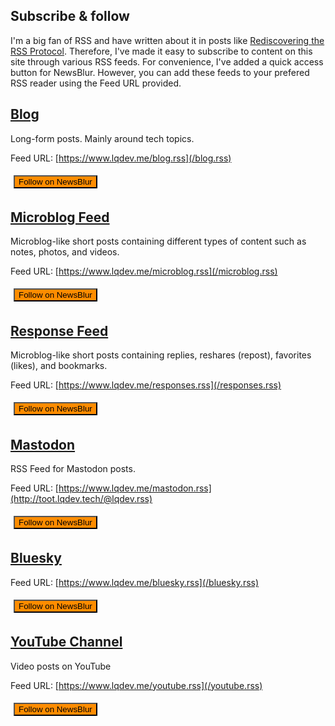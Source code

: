 ## Subscribe & follow

I'm a big fan of RSS and have written about it in posts like [Rediscovering the RSS Protocol](/posts/rediscovering-rss-user-freedom). Therefore, I've made it easy to subscribe to content on this site through various RSS feeds. For convenience, I've added a quick access button for NewsBlur. However, you can add these feeds to your prefered RSS reader using the Feed URL provided. 

## [Blog](/posts/1/)

Long-form posts. Mainly around tech topics.

Feed URL: [https://www.lqdev.me/blog.rss](/blog.rss)

<a href="http://www.newsblur.com/?url=https%3A%2F%2Fwww.lqdev.me%2Fblog.rss"><button type="button" class="btn" style="background-color:darkorange;margin:5px;">
<span class="bi bi-rss"></span>
Follow on NewsBlur
</button></a>

## [Microblog Feed](/feed/)

Microblog-like short posts containing different types of content such as notes, photos, and videos.

Feed URL: [https://www.lqdev.me/microblog.rss](/microblog.rss)

<a href="http://www.newsblur.com/?url=https%3A%2F%2Fwww.lqdev.me%2Fmicroblog.rss"><button type="button" class="btn" style="background-color:darkorange;margin:5px;">
<span class="bi bi-rss"></span>
Follow on NewsBlur
</button></a>

## [Response Feed](/feed/responses/)

Microblog-like short posts containing replies, reshares (repost), favorites (likes), and bookmarks.

Feed URL: [https://www.lqdev.me/responses.rss](/responses.rss)

<a href="http://www.newsblur.com/?url=https%3A%2F%2Fwww.lqdev.me%2Fresponses.rss"><button type="button" class="btn" style="background-color:darkorange;margin:5px;">
<span class="bi bi-rss"></span>
Follow on NewsBlur
</button></a>

## [Mastodon](/mastodon)

RSS Feed for Mastodon posts.

Feed URL: [https://www.lqdev.me/mastodon.rss](http://toot.lqdev.tech/@lqdev.rss)

<a href="http://www.newsblur.com/?url=https%3A%2F%2Fwww.lqdev.me%2Fmastodon.rss"><button type="button" class="btn" style="background-color:darkorange;margin:5px;">
<span class="bi bi-rss"></span>
Follow on NewsBlur
</button></a>

## [Bluesky](/bluesky)

Feed URL: [https://www.lqdev.me/bluesky.rss](/bluesky.rss)

<a href="http://www.newsblur.com/?url=https%3A%2F%2Fwww.lqdev.me%2Fbluesky.rss"><button type="button" class="btn" style="background-color:darkorange;margin:5px;">
<span class="bi bi-rss"></span>
Follow on NewsBlur
</button></a>

## [YouTube Channel](/youtube)

Video posts on YouTube

Feed URL: [https://www.lqdev.me/youtube.rss](/youtube.rss)

<a href="http://www.newsblur.com/?url=https%3A%2F%2Fwww.lqdev.me%2Fyoutube.rss"><button type="button" class="btn" style="background-color:darkorange;margin:5px;">
<span class="bi bi-rss"></span>
Follow on NewsBlur
</button></a>
